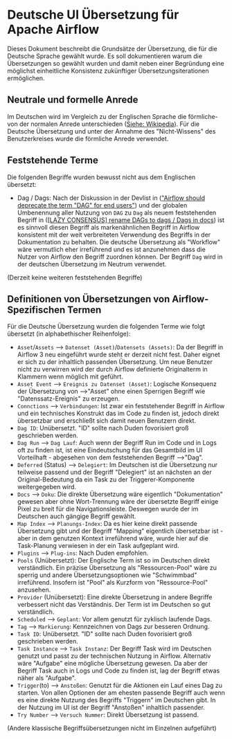 <!--
 Licensed to the Apache Software Foundation (ASF) under one
 or more contributor license agreements.  See the NOTICE file
 distributed with this work for additional information
 regarding copyright ownership.  The ASF licenses this file
 to you under the Apache License, Version 2.0 (the
 "License"); you may not use this file except in compliance
 with the License.  You may obtain a copy of the License at

   http://www.apache.org/licenses/LICENSE-2.0

 Unless required by applicable law or agreed to in writing,
 software distributed under the License is distributed on an
 "AS IS" BASIS, WITHOUT WARRANTIES OR CONDITIONS OF ANY
 KIND, either express or implied.  See the License for the
 specific language governing permissions and limitations
 under the License.
 -->

# Deutsche UI Übersetzung für Apache Airflow

Dieses Dokument beschreibt die Grundsätze der Übersetzung, die für die Deutsche
Sprache gewählt wurde. Es soll dokumentieren warum die Übersetzungen so gewählt
wurden und damit neben einer Begründung eine möglichst einheitliche Konsistenz
zukünftiger Übersetzungsiterationen ermöglichen.

## Neutrale und formelle Anrede

Im Deutschen wird im Vergleich zu der Englischen Sprache die förmliche- von der
normalen Anrede unterschieden
([Siehe: Wikipedia](https://de.wikipedia.org/wiki/Anrede)). Für die Deutsche
Übersetzung und unter der Annahme des "Nicht-Wissens" des Benutzerkreises wurde
die förmliche Anrede verwendet.

## Feststehende Terme

Die folgenden Begriffe wurden bewusst nicht aus dem Englischen übersetzt:

- Dag / Dags: Nach der Diskussion in der Devlist in
  (["Airflow should deprecate the term "DAG" for end users"](https://lists.apache.org/thread/lktrzqkzrpvc1cyctxz7zxfmc0fwtq2j))
  und der globalen Umbenennung aller Nutzung von `DAG` zu `Dag` als neuem
  feststehenden Begriff in
  ([[LAZY CONSENSUS] rename DAGs to dags / Dags in docs](https://lists.apache.org/thread/24hs06s39l73gj2h4o8l5dr2czgg2gw0))
  ist es sinnvoll diesen Begriff als markenähnlichen Begriff in Airflow
  konsistent mit der weit verbreiteten Verwendung des Begriffs in der Dokumentation zu behalten. Die deutsche Übersetzung als
  "Workflow" wäre vermutlich eher irreführend und es ist anzunehmen dass die
  Nutzer von Airflow den Begriff zuordnen können.
  Der Begriff `Dag` wird in der deutschen Übersetzung im Neutrum verwendet.

(Derzeit keine weiteren feststehenden Begriffe)

## Definitionen von Übersetzungen von Airflow-Spezifischen Termen

Für die Deutsche Übersetzung wurden die folgenden Terme wie folgt übersetzt
(in alphabethischer Reihenfolge):

- `Asset`/`Assets` --> `Datenset (Asset)`/`Datensets (Assets)`:
  Da der Begriff in Airflow 3 neu eingeführt wurde steht er derzeit nicht fest.
  Daher eignet er sich zu der inhaltlich passenden Übersetzung. Um neue
  Benutzer nicht zu verwirren wird der durch Airflow definierte Originalterm in
  Klammern wenn möglich mit geführt.
- `Asset Event` --> `Ereignis zu Datenset (Asset)`: Logische Konsequenz der
  Übersetzung von -->"Asset" ohne einen Sperrigen Begriff wie
  "Datenssatz-Ereignis" zu erzeugen.
- `Connctions` --> `Verbindungen`: Ist zwar ein feststehender Begriff in
  Airflow und ein technisches Konstrukt das im Code zu finden ist, jedoch
  direkt übersetzbar und erschließt sich damit neuen Benutzern direkt.
- `Dag ID`: Unübersetzt. "ID" sollte nach Duden fovorisiert groß geschrieben
  werden.
- `Dag Run` --> `Dag Lauf`: Auch wenn der Begriff Run im Code und in Logs oft
  zu finden ist, ist eine Eindeutschung für das Gesamtbild im UI Vorteilhaft -
  abgesehen von dem feststehenden Begriff -->"Dag".
- `Deferred` (Status) --> `Delegiert`: Im Deutschen ist die Übersetzung nur
  teilweise passend und der Begriff "Delegiert" ist an nächsten an der
  Original-Bedeutung da ein Task zu der Triggerer-Komponente weitergegeben wird.
- `Docs` --> `Doku`: Die direkte Übersetzung wäre eigentlich "Dokumentation"
  gewesen aber ohne Wort-Trennung wäre der übersetzte Begriff einige Pixel zu
  breit für die Navigationsleiste. Deswegen wurde der im Deutschen auch
  gängige Begriff gewählt.
- `Map Index` --> `Planungs-Index`: Da es hier keine direkt passende Übersetzung
  gibt und der Begriff "Mapping" eigentlich übersetzbar ist - aber in dem
  genutzen Kontext irreführend wäre, wurde hier auf die Task-Planung verwiesen
  in der ein Task aufgeplant wird.
- `Plugins` --> `Plug-ins`: Nach Duden empfohlen.
- `Pools` (Unübersetzt): Der Englische Term ist so im Deutschen direkt
  verständlich. Ein präzise Übersetzung als "Ressourcen-Pool" wäre zu sperrig
  und andere Übersetzungsoptionen wie "Schwimmbad" irreführend. Insofern ist
  "Pool" als Kurzform von "Ressource-Pool" anzusehen.
- `Provider` (Unübersetzt): Eine direkte Übersetzung in andere Begriffe
  verbessert nicht das Verständnis. Der Term ist im Deutschen so gut
  verständlich.
- `Scheduled` --> `Geplant`: Vor allem genutzt für zyklisch laufende Dags.
- `Tag` --> `Markierung`: Kennzeichnen von Dags zur besseren Ordnung.
- `Task ID`: Unübersetzt. "ID" sollte nach Duden fovorisiert groß geschrieben
  werden.
- `Task Instance` --> `Task Instanz`: Der Begriff Task wird im Deutschen
  genutzt und passt zu der technischen Nutzung in Airflow. Alternativ wäre
  "Aufgabe" eine mögliche Übersetzung gewesen. Da aber der Begriff Task auch in
  Logs und Code zu finden ist, lag der Begriff etwas näher als "Aufgabe".
- `Trigger`(to) --> `Anstoßen`: Genutzt für die Aktionen ein Lauf eines Dag zu
  starten. Von allen Optionen der am ehesten passende Begriff auch wenn es eine
  direkte Nutzung des Begriffs "Triggern" im Deutschen gibt. In der Nutzung im
  UI ist der Begriff "Anstoßen" inhaltlich passender.
- `Try Number` --> `Versuch Nummer`: Direkt Übersetzung ist passend.

(Andere klassische Begriffsübersetzungen nicht im Einzelnen aufgeführt)

